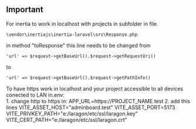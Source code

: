 ## Important

<p>For inertia to work in localhost with projects in subfolder in file <br/>

    \vendor\inertiajs\inertia-laravel\src\Response.php

in method "toResponse" this line needs to be changed from

    'url' => $request->getBaseUrl().$request->getRequestUri()

to<br/>

    'url' => $request->getBaseUrl().$request->getPathInfo()

</p>

<p>
To have https work in localhost and your project accessible to all devices conected to LAN in.env:<br/>
1. change http to https in: APP_URL=https://PROJECT_NAME.test
2. add this lines
    VITE_ASSET_HOST="adminboard.test"
    VITE_ASSET_PORT=5173
    VITE_PRIVKEY_PATH="e:/laragon/etc/ssl/laragon.key"
    VITE_CERT_PATH="e:/laragon/etc/ssl/laragon.crt"
</p>
